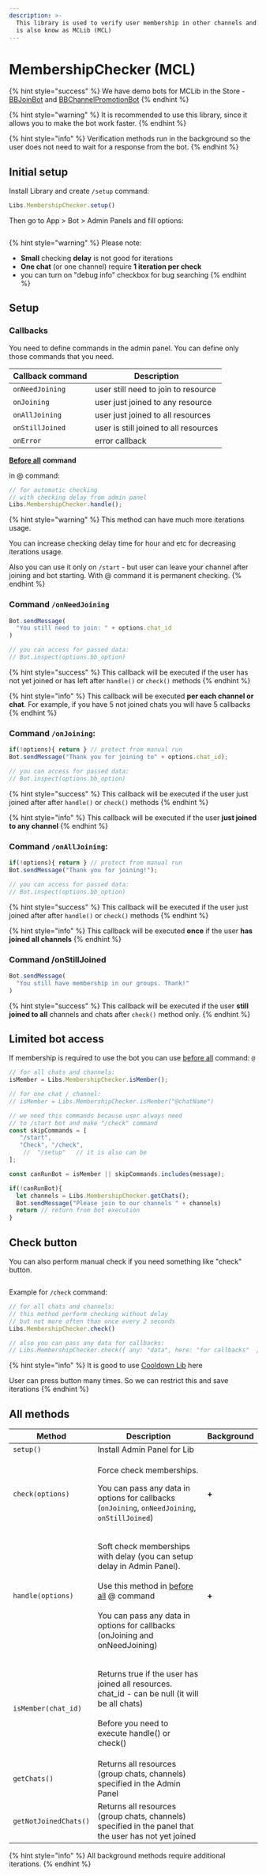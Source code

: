 ```yaml
---
description: >-
  This library is used to verify user membership in other channels and chats. It
  is also know as MCLib (MCL)
---
```


# MembershipChecker (MCL)

{% hint style="success" %}
We have demo bots for MCLib in the Store - [BBJoinBot](https://t.me/BBJoinBot) and [BBChannelPromotionBot](https://t.me/BBChannelPromotionBot)
{% endhint %}

{% hint style="warning" %}
It is recommended to use this library, since it allows you to make the bot work faster.
{% endhint %}

{% hint style="info" %}
Verification methods run in the background so the user does not need to wait for a response from the bot.
{% endhint %}

## Initial setup

Install Library and create `/setup` command:&#x20;

```javascript
Libs.MembershipChecker.setup()
```

Then go to App > Bot > Admin Panels and fill options:

<figure><img src="../.gitbook/assets/изображение (3).png" alt=""><figcaption></figcaption></figure>

{% hint style="warning" %}
Please note:&#x20;

* **Small** checking **delay** is not good for iterations
* **One chat** (or one channel) require **1 iteration per check**
* you can turn on "debug info" checkbox for bug searching
{% endhint %}





## Setup

### Callbacks

You need to define commands in the admin panel. You can define only those commands that you need.

| Callback command | Description                           |
| ---------------- | ------------------------------------- |
| `onNeedJoining`  | user still need to join to resource   |
| `onJoining`      | user just joined to any resource      |
| `onAllJoining`   | user just joined to all resources     |
| `onStillJoined`  | user is still joined to all resources |
| `onError`        | error callback                        |



[**Before all**](../bjs/always-running-commands.md) **command**

in @ command:

```javascript
// for automatic checking
// with checking delay from admin panel
Libs.MembershipChecker.handle();
```

{% hint style="warning" %}
This method can have much more iterations usage.&#x20;

You can increase checking delay time for hour and etc for decreasing iterations usage.



Also you can use it only on `/start` - but user can leave your channel after joining and bot starting. With @ command it is permanent checking.
{% endhint %}





### Command `/onNeedJoining`

```javascript
Bot.sendMessage(
  "You still need to join: " + options.chat_id
)

// you can access for passed data:
// Bot.inspect(options.bb_option)
```

{% hint style="success" %}
This callback will be executed if the user has not yet joined or has left after `handle()` or `check()` methods
{% endhint %}

{% hint style="info" %}
This callback will be executed **per each channel or chat**. For example, if you have 5 not joined chats you will have 5 callbacks
{% endhint %}

### Command `/onJoining`:

```javascript
if(!options){ return } // protect from manual run
Bot.sendMessage("Thank you for joining to" + options.chat_id);

// you can access for passed data:
// Bot.inspect(options.bb_option)
```

{% hint style="success" %}
This callback will be executed if the user just joined after after `handle()` or `check()` methods
{% endhint %}

{% hint style="info" %}
This callback will be executed if the user **just joined to any channel**
{% endhint %}



### Command `/onAllJoining`:

```javascript
if(!options){ return } // protect from manual run
Bot.sendMessage("Thank you for joining!");

// you can access for passed data:
// Bot.inspect(options.bb_option)
```

{% hint style="success" %}
This callback will be executed if the user just joined after after `handle()` or `check()` methods
{% endhint %}

{% hint style="info" %}
This callback will be executed **once** if the user **has joined all channels**
{% endhint %}

### Command  /onStillJoined

```javascript
Bot.sendMessage(
  "You still have membership in our groups. Thank!"
)
```

{% hint style="success" %}
This callback will be executed if the user **still joined to all** channels and chats after  `check()` method only.
{% endhint %}





## Limited bot access

If membership is required to use the bot you can use [before all](https://help.bots.business/scenarios-and-bjs/always-running-commands#beforeall-and-afterall-commands) command: `@`

```javascript
// for all chats and channels:
isMember = Libs.MembershipChecker.isMember();

// for one chat / channel:
// isMember = Libs.MembershipChecker.isMember("@chatName")

// we need this commands because user always need
// to /start bot and make "/check" command
const skipCommands = [
   "/start",
   "Check", "/check",
    //  "/setup"   // it is also can be
];

const canRunBot = isMember || skipCommands.includes(message);

if(!canRunBot){
  let channels = Libs.MembershipChecker.getChats();
  Bot.sendMessage("Please join to our channels " + channels)
  return // return from bot execution
}

```

## Check button

You can also perform manual check if you need something like "check" button.&#x20;

<figure><img src="../.gitbook/assets/изображение (1).png" alt=""><figcaption></figcaption></figure>

Example for `/check` command:

```javascript
// for all chats and channels:
// this method perform checking without delay
// but not more often than once every 2 seconds
Libs.MembershipChecker.check()

// also you can pass any data for callbacks:
// Libs.MembershipChecker.check({ any: "data", here: "for callbacks"  })
```

{% hint style="info" %}
It is good to use [Cooldown Lib](cooldown-lib.md) here

User can press button many times. So we can restrict this and save iterations
{% endhint %}

##

## All methods

| Method                | Description                                                                                                                                                                                                                                                                                        | Background |
| --------------------- | -------------------------------------------------------------------------------------------------------------------------------------------------------------------------------------------------------------------------------------------------------------------------------------------------- | ---------- |
| `setup()`             | Install Admin Panel for Lib                                                                                                                                                                                                                                                                        |            |
| `check(options)`      | <p>Force check memberships. </p><p></p><p>You can pass any data in options for callbacks (<code>onJoining</code>, <code>onNeedJoining</code>, <code>onStillJoined</code>)</p>                                                                                                                      | **+**      |
| `handle(options)`     | <p>Soft check memberships with delay (you can setup delay in Admin Panel). <br><br>Use this method in <a href="../bjs/always-running-commands.md#beforeall-and-afterall-commands">before all</a> @ command<br><br>You can pass any data in options for callbacks (onJoining and onNeedJoining)</p> | **+**      |
| `isMember(chat_id)`   | <p>Returns true if the user has joined all resources. chat_id - can be null (it will be all chats)<br><br>Before you need to execute handle() or check()</p>                                                                                                                                       |            |
| `getChats()`          | Returns all resources (group chats, channels) specified in the Admin Panel                                                                                                                                                                                                                         |            |
| `getNotJoinedChats()` | Returns all resources (group chats, channels) specified in the panel that the user has not yet joined                                                                                                                                                                                              |            |



{% hint style="info" %}
All background methods require additional iterations.
{% endhint %}
